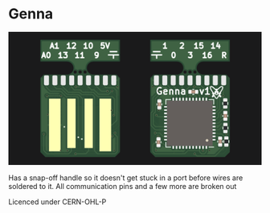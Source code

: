# Genna

![board1](gennaF.png)

Has a snap-off handle so it doesn't get stuck in a port before wires are soldered to it.
All communication pins and a few more are broken out

Licenced under CERN-OHL-P